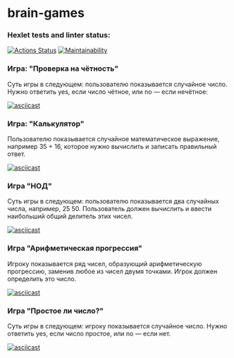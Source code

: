 # brain-games
### Hexlet tests and linter status:
[![Actions Status](https://github.com/Kaun/python-project-lvl1/workflows/hexlet-check/badge.svg)](https://github.com/Kaun/python-project-lvl1/actions) [![Maintainability](https://api.codeclimate.com/v1/badges/44435f40524fc87b77d7/maintainability)](https://codeclimate.com/github/Kaun/python-project-lvl1/maintainability)

### Игра: "Проверка на чётность"

Суть игры в следующем: пользователю показывается случайное число. Нужно ответить yes, если число чётное, или no — если нечётное:

[![asciicast](https://asciinema.org/a/97oTAofqQ4aLMEQogkO7MkfWT.svg)](https://asciinema.org/a/97oTAofqQ4aLMEQogkO7MkfWT)
### Игра: "Калькулятор"

Пользователю показывается случайное математическое выражение, например 35 + 16, которое нужно вычислить и записать правильный ответ.

[![asciicast](https://asciinema.org/a/b4p7wFWm9rRvspB8r5otBoSc4.svg)](https://asciinema.org/a/b4p7wFWm9rRvspB8r5otBoSc4)
### Игра "НОД"
Суть игры в следующем: пользователю показывается два случайных числа, например, 25 50. Пользователь должен вычислить и ввести наибольший общий делитель этих чисел.

[![asciicast](https://asciinema.org/a/ORcUnr2rmbfJfH0bu7XX0LCcJ.svg)](https://asciinema.org/a/ORcUnr2rmbfJfH0bu7XX0LCcJ)
### Игра "Арифметическая прогрессия"
Игроку показывается ряд чисел, образующий арифметическую прогрессию, заменив любое из чисел двумя точками. Игрок должен определить это число.

[![asciicast](https://asciinema.org/a/JMByFVuKIbgusHx0WClGYEofV.svg)](https://asciinema.org/a/JMByFVuKIbgusHx0WClGYEofV)
### Игра "Простое ли число?"
Суть игры в следующем: игроку показывается случайное число. Нужно ответить yes, если число простое, или no — если нет.

[![asciicast](https://asciinema.org/a/tlmktjzQeOLXtinvbRuVQ8jDR.svg)](https://asciinema.org/a/tlmktjzQeOLXtinvbRuVQ8jDR)